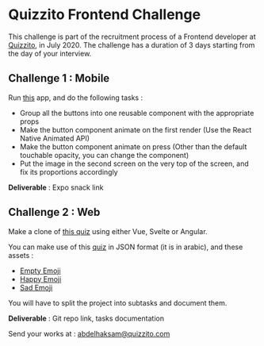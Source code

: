 # Quizzito Frontend Challenge

This challenge is part of the recruitment process of a Frontend developer at [Quizzito](https://quizzito.com), in July 2020. The challenge has a duration of 3 days starting from the day of your interview.

## Challenge 1 : Mobile

Run [this](https://snack.expo.io/@abdelhaksam/quizzito-frontend-challenge-1) app, and do the following tasks :
* Group all the buttons into one reusable component with the appropriate props
* Make the button component animate on the first render (Use the React Native Animated API)
* Make the button component animate on press (Other than the default touchable opacity, you can change the component)
* Put the image in the second screen on the very top of the screen, and fix its proportions accordingly

**Deliverable** : Expo snack link



## Challenge 2 : Web

Make a clone of [this quiz](https://quizzito.com/main/quizzito/tryquiz/start/tha3lab) using either Vue, Svelte or Angular.

You can make use of this [quiz](https://quizzito.com/main/assets/try_quiz/quizzes/tha3lab.json) in JSON format (it is in arabic), and these assets :
* [Empty Emoji](https://quizzito.com/main/assets/images/quiz/emptyemoji.png)
* [Happy Emoji](https://quizzito.com/main/assets/images/quiz/happyemoji.png)
* [Sad Emoji](https://quizzito.com/main/assets/images/quiz/sademoji.png)

You will have to split the project into subtasks and document them.

**Deliverable** : Git repo link, tasks documentation


Send your works at : abdelhaksam@quizzito.com